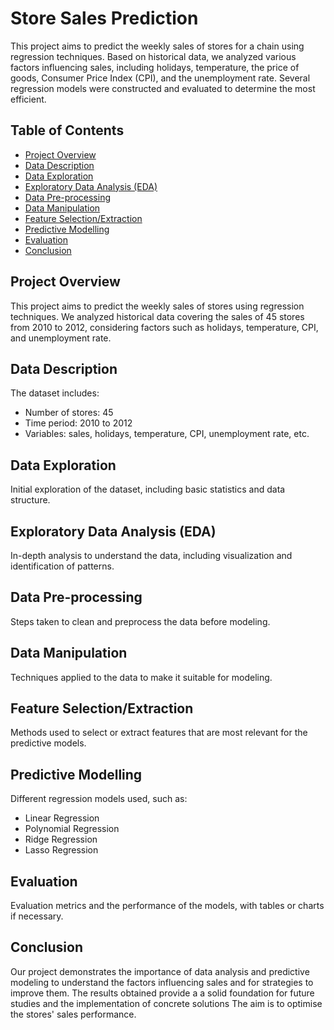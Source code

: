 # Store Sales Prediction

This project aims to predict the weekly sales of stores for a chain using regression techniques. Based on historical data, we analyzed various factors influencing sales, including holidays, temperature, the price of goods, Consumer Price Index (CPI), and the unemployment rate. Several regression models were constructed and evaluated to determine the most efficient.

## Table of Contents
- [Project Overview](#project-overview)
- [Data Description](#data-description)
- [Data Exploration](#data-exploration)
- [Exploratory Data Analysis (EDA)](#exploratory-data-analysis-eda)
- [Data Pre-processing](#data-pre-processing)
- [Data Manipulation](#data-manipulation)
- [Feature Selection/Extraction](#feature-selectionextraction)
- [Predictive Modelling](#predictive-modelling)
- [Evaluation](#evaluation)
- [Conclusion](#conclusion)


## Project Overview
This project aims to predict the weekly sales of stores using regression techniques. We analyzed historical data covering the sales of 45 stores from 2010 to 2012, considering factors such as holidays, temperature, CPI, and unemployment rate.

## Data Description
The dataset includes:
- Number of stores: 45
- Time period: 2010 to 2012
- Variables: sales, holidays, temperature, CPI, unemployment rate, etc.

## Data Exploration
Initial exploration of the dataset, including basic statistics and data structure.

## Exploratory Data Analysis (EDA)
In-depth analysis to understand the data, including visualization and identification of patterns.

## Data Pre-processing
Steps taken to clean and preprocess the data before modeling.

## Data Manipulation
Techniques applied to the data to make it suitable for modeling.

## Feature Selection/Extraction
Methods used to select or extract features that are most relevant for the predictive models.

## Predictive Modelling
Different regression models used, such as:
- Linear Regression
- Polynomial Regression
- Ridge Regression
- Lasso Regression

## Evaluation
Evaluation metrics and the performance of the models, with tables or charts if necessary.

## Conclusion
Our project demonstrates the importance of data analysis and
predictive modeling to understand the factors influencing sales and for
strategies to improve them. The results obtained provide a
a solid foundation for future studies and the implementation of concrete solutions
The aim is to optimise the stores' sales performance.

